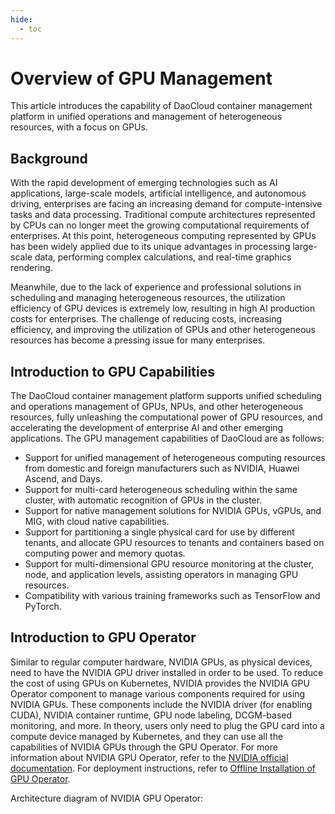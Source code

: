 ```yaml
---
hide:
  - toc
---
```


# Overview of GPU Management

This article introduces the capability of DaoCloud container management platform in unified operations and management of heterogeneous resources, with a focus on GPUs.

## Background

With the rapid development of emerging technologies such as AI applications, large-scale models, artificial intelligence, and autonomous driving, enterprises are facing an increasing demand for compute-intensive tasks and data processing. Traditional compute architectures represented by CPUs can no longer meet the growing computational requirements of enterprises. At this point, heterogeneous computing represented by GPUs has been widely applied due to its unique advantages in processing large-scale data, performing complex calculations, and real-time graphics rendering.

Meanwhile, due to the lack of experience and professional solutions in scheduling and managing heterogeneous resources, the utilization efficiency of GPU devices is extremely low, resulting in high AI production costs for enterprises. The challenge of reducing costs, increasing efficiency, and improving the utilization of GPUs and other heterogeneous resources has become a pressing issue for many enterprises.

## Introduction to GPU Capabilities

The DaoCloud container management platform supports unified scheduling and operations management of GPUs, NPUs, and other heterogeneous resources, fully unleashing the computational power of GPU resources, and accelerating the development of enterprise AI and other emerging applications. The GPU management capabilities of DaoCloud are as follows:

- Support for unified management of heterogeneous computing resources from domestic and foreign manufacturers such as NVIDIA, Huawei Ascend, and Days.
- Support for multi-card heterogeneous scheduling within the same cluster, with automatic recognition of GPUs in the cluster.
- Support for native management solutions for NVIDIA GPUs, vGPUs, and MIG, with cloud native capabilities.
- Support for partitioning a single physical card for use by different tenants, and allocate GPU resources to tenants and containers based on computing power and memory quotas.
- Support for multi-dimensional GPU resource monitoring at the cluster, node, and application levels, assisting operators in managing GPU resources.
- Compatibility with various training frameworks such as TensorFlow and PyTorch.

## Introduction to GPU Operator

Similar to regular computer hardware, NVIDIA GPUs, as physical devices, need to have the NVIDIA GPU driver installed in order to be used. To reduce the cost of using GPUs on Kubernetes, NVIDIA provides the NVIDIA GPU Operator component to manage various components required for using NVIDIA GPUs. These components include the NVIDIA driver (for enabling CUDA), NVIDIA container runtime, GPU node labeling, DCGM-based monitoring, and more. In theory, users only need to plug the GPU card into a compute device managed by Kubernetes, and they can use all the capabilities of NVIDIA GPUs through the GPU Operator. For more information about NVIDIA GPU Operator, refer to the [NVIDIA official documentation](https://docs.nvidia.com/datacenter/cloud-native/gpu-operator/latest/index.html). For deployment instructions, refer to [Offline Installation of GPU Operator](nvidia/install_nvidia_driver_of_operator.md).

Architecture diagram of NVIDIA GPU Operator:


